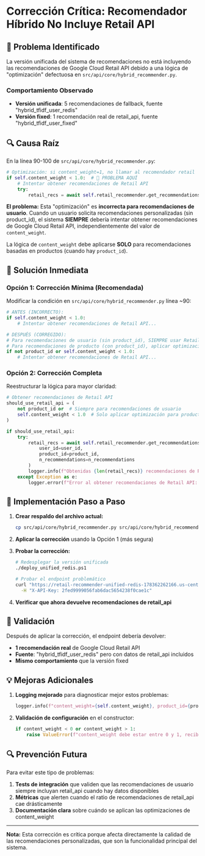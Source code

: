# Corrección Crítica: Recomendador Híbrido No Incluye Retail API

## 🚨 Problema Identificado

La versión unificada del sistema de recomendaciones no está incluyendo las recomendaciones de Google Cloud Retail API debido a una lógica de "optimización" defectuosa en `src/api/core/hybrid_recommender.py`.

### Comportamiento Observado
- **Versión unificada**: 5 recomendaciones de fallback, fuente "hybrid_tfidf_user_redis"
- **Versión fixed**: 1 recomendación real de retail_api, fuente "hybrid_tfidf_user_fixed"

## 🔍 Causa Raíz

En la línea 90-100 de `src/api/core/hybrid_recommender.py`:

```python
# Optimización: si content_weight=1, no llamar al recomendador retail
if self.content_weight < 1.0:  # 🚨 PROBLEMA AQUÍ
    # Intentar obtener recomendaciones de Retail API
    try:
        retail_recs = await self.retail_recommender.get_recommendations(...)
```

**El problema:** Esta "optimización" es **incorrecta para recomendaciones de usuario**. Cuando un usuario solicita recomendaciones personalizadas (sin product_id), el sistema **SIEMPRE** debería intentar obtener recomendaciones de Google Cloud Retail API, independientemente del valor de `content_weight`.

La lógica de `content_weight` debe aplicarse **SOLO** para recomendaciones basadas en productos (cuando hay `product_id`).

## 🔧 Solución Inmediata

### Opción 1: Corrección Mínima (Recomendada)

Modificar la condición en `src/api/core/hybrid_recommender.py` línea ~90:

```python
# ANTES (INCORRECTO):
if self.content_weight < 1.0:
    # Intentar obtener recomendaciones de Retail API...

# DESPUÉS (CORREGIDO):
# Para recomendaciones de usuario (sin product_id), SIEMPRE usar Retail API
# Para recomendaciones de producto (con product_id), aplicar optimización content_weight
if not product_id or self.content_weight < 1.0:
    # Intentar obtener recomendaciones de Retail API...
```

### Opción 2: Corrección Completa

Reestructurar la lógica para mayor claridad:

```python
# Obtener recomendaciones de Retail API
should_use_retail_api = (
    not product_id or  # Siempre para recomendaciones de usuario
    self.content_weight < 1.0  # Solo aplicar optimización para productos
)

if should_use_retail_api:
    try:
        retail_recs = await self.retail_recommender.get_recommendations(
            user_id=user_id,
            product_id=product_id,
            n_recommendations=n_recommendations
        )
        logger.info(f"Obtenidas {len(retail_recs)} recomendaciones de Retail API para usuario {user_id}")
    except Exception as e:
        logger.error(f"Error al obtener recomendaciones de Retail API: {str(e)}")
```

## 📝 Implementación Paso a Paso

1. **Crear respaldo del archivo actual:**
   ```bash
   cp src/api/core/hybrid_recommender.py src/api/core/hybrid_recommender.py.backup
   ```

2. **Aplicar la corrección** usando la Opción 1 (más segura)

3. **Probar la corrección:**
   ```bash
   # Redesplegar la versión unificada
   ./deploy_unified_redis.ps1
   
   # Probar el endpoint problemático
   curl "https://retail-recommender-unified-redis-178362262166.us-central1.run.app/v1/recommendations/user/8816287056181?n=5" \
     -H "X-API-Key: 2fed9999056fab6dac5654238f0cae1c"
   ```

4. **Verificar que ahora devuelve recomendaciones de retail_api**

## 🧪 Validación

Después de aplicar la corrección, el endpoint debería devolver:
- **1 recomendación real** de Google Cloud Retail API
- **Fuente**: "hybrid_tfidf_user_redis" pero con datos de retail_api incluidos
- **Mismo comportamiento** que la versión fixed

## 💡 Mejoras Adicionales

1. **Logging mejorado** para diagnosticar mejor estos problemas:
   ```python
   logger.info(f"content_weight={self.content_weight}, product_id={product_id}, usando_retail_api={should_use_retail_api}")
   ```

2. **Validación de configuración** en el constructor:
   ```python
   if content_weight < 0 or content_weight > 1:
       raise ValueError(f"content_weight debe estar entre 0 y 1, recibido: {content_weight}")
   ```

## 🔍 Prevención Futura

Para evitar este tipo de problemas:

1. **Tests de integración** que validen que las recomendaciones de usuario siempre incluyan retail_api cuando hay datos disponibles
2. **Métricas** que alerten cuando el ratio de recomendaciones de retail_api cae drásticamente
3. **Documentación clara** sobre cuándo se aplican las optimizaciones de content_weight

---

**Nota:** Esta corrección es crítica porque afecta directamente la calidad de las recomendaciones personalizadas, que son la funcionalidad principal del sistema.
